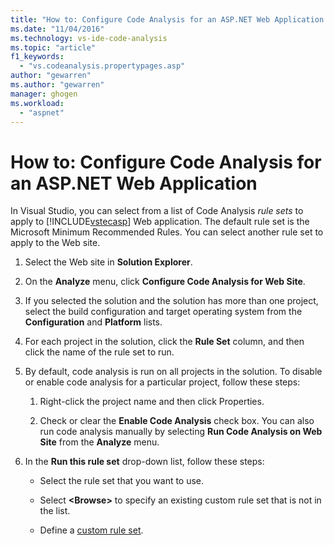```yaml
---
title: "How to: Configure Code Analysis for an ASP.NET Web Application in Visual Studio | Microsoft Docs"
ms.date: "11/04/2016"
ms.technology: vs-ide-code-analysis
ms.topic: "article"
f1_keywords:
  - "vs.codeanalysis.propertypages.asp"
author: "gewarren"
ms.author: "gewarren"
manager: ghogen
ms.workload:
  - "aspnet"
---
```

# How to: Configure Code Analysis for an ASP.NET Web Application

In Visual Studio, you can select from a list of Code Analysis *rule sets* to apply to [!INCLUDE[vstecasp](../code-quality/includes/vstecasp_md.md)] Web application. The default rule set is the Microsoft Minimum Recommended Rules. You can select another rule set to apply to the Web site.

1. Select the Web site in **Solution Explorer**.

2. On the **Analyze** menu, click **Configure Code Analysis for Web Site**.

3. If you selected the solution and the solution has more than one project, select the build configuration and target operating system from the **Configuration** and **Platform** lists.

4. For each project in the solution, click the **Rule Set** column, and then click the name of the rule set to run.

5. By default, code analysis is run on all projects in the solution. To disable or enable code analysis for a particular project, follow these steps:

    1. Right-click the project name and then click Properties.

    2. Check or clear the **Enable Code Analysis** check box. You can also run code analysis manually by selecting **Run Code Analysis on Web Site** from the **Analyze** menu.

6. In the **Run this rule set** drop-down list, follow these steps:

    - Select the rule set that you want to use.

    - Select **\<Browse>** to specify an existing custom rule set that is not in the list.

    - Define a [custom rule set](../code-quality/how-to-create-a-custom-rule-set.md).